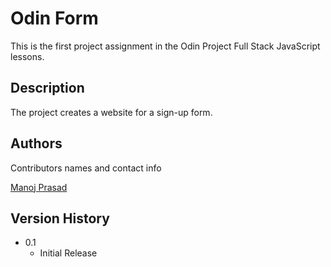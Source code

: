 # Odin Form

This is the first project assignment in the Odin Project Full Stack JavaScript lessons.

## Description

The project creates a website for a sign-up form.

## Authors

Contributors names and contact info

[Manoj Prasad](mailto:manoj.the.yogi@gmail.com)

## Version History

* 0.1
    * Initial Release
